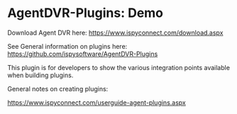 # AgentDVR-Plugins: Demo


Download Agent DVR here:
https://www.ispyconnect.com/download.aspx

See General information on plugins here:
https://github.com/ispysoftware/AgentDVR-Plugins

This plugin is for developers to show the various integration points available when building plugins.

General notes on creating plugins:

https://www.ispyconnect.com/userguide-agent-plugins.aspx
